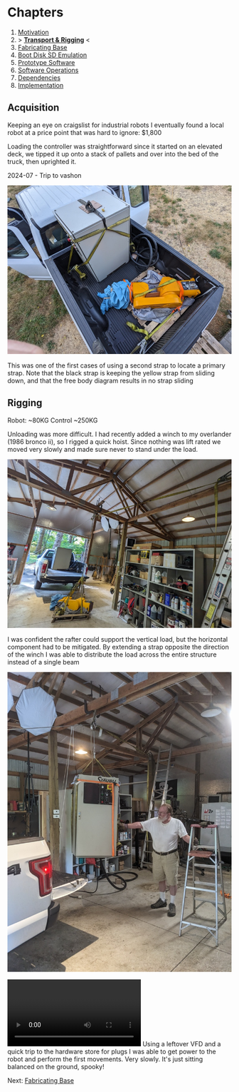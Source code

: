 # Chapters

1. [Motivation](./00-context.md)
2. &gt; **[Transport & Rigging](./01-commissioning.md)** &lt;
3. [Fabricating Base](./02-fabricating-base.md)
4. [Boot Disk SD Emulation](./03-stabilizing.md)
5. [Prototype Software](./04-prototype-requirements.md)
6. [Software Operations](./05-operating-system.md)
7. [Dependencies](./06-framework-and-dependencies.md)
8. [Implementation](./07-implementation.md)

## Acquisition

Keeping an eye on craigslist for industrial robots I eventually found a local robot at a price point that was hard to ignore: $1,800

Loading the controller was straightforward since it started on an elevated deck, we tipped it up onto a stack of pallets and over into the bed of the truck, then uprighted it.

2024-07 - Trip to vashon

![robot and control strapped to a truck](01-commissioning/truck-strapping.jpg)

This was one of the first cases of using a second strap to locate a primary strap. Note that the black strap is keeping the yellow strap from sliding down, and that the free body diagram results in no strap sliding

## Rigging

Robot: ~80KG
Control ~250KG

Unloading was more difficult. I had recently added a winch to my overlander (1986 bronco ii), so I rigged a quick hoist. Since nothing was lift rated we moved very slowly and made sure never to stand under the load.

![a strap leading from the pulley to another beam](01-commissioning/lateral-force-management.jpg)

I was confident the rafter could support the vertical load, but the horizontal component had to be mitigated. By extending a strap opposite the direction of the winch I was able to distribute the load across the entire structure instead of a single beam

![dad stabilizing the control as it is lifted](01-commissioning/the-lift.jpg)


![the robot slowly moving around](01-commissioning/first-movements.mp4)
Using a leftover VFD and a quick trip to the hardware store for plugs I was able to get power to the robot and perform the first movements. Very slowly. It's just sitting balanced on the ground, spooky!

Next: [Fabricating Base](./02-fabricating-base.md)